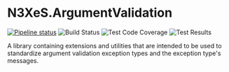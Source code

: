 # N3XeS.ArgumentValidation
[![Pipeline status](https://dev.azure.com/n3xes/ArgumentValidation/_apis/build/status/ArgumentValidation%20-%20Continuous%20Integration%20(CI)?branchName=master)](https://dev.azure.com/n3xes/ArgumentValidation/_build/latest?definitionId=18) ![Build Status](https://img.shields.io/azure-devops/build/n3xes/beae15fc-825b-425b-8543-fc42e2175502/18/master.svg?label=build&style=flat) ![Test Code Coverage](https://img.shields.io/azure-devops/coverage/n3xes/beae15fc-825b-425b-8543-fc42e2175502/18/master.svg?style=flat) ![Test Results](https://img.shields.io/azure-devops/tests/n3xes/beae15fc-825b-425b-8543-fc42e2175502/18/master.svg?style=flat)

A library containing extensions and utilities that are intended to be used to standardize argument validation exception types and the exception type's messages.

